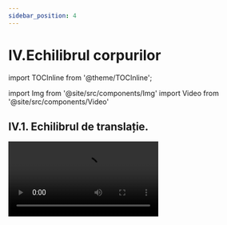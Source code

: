 ```yaml
---
sidebar_position: 4
---
```


# IV.Echilibrul corpurilor


import TOCInline from '@theme/TOCInline';

<TOCInline toc={toc} />



import Img from '@site/src/components/Img'
import Video from '@site/src/components/Video'


## IV.1. Echilibrul de translație.



<Video src="https://www.youtube.com/embed/VY8IHZHtkZw" />

<br></br>
<br></br>



:::important Definiţie

Un corp solid are o **mişcare de translaţie** atunci când segmentul ce uneşte oricare două puncte ale corpului îşi păstrează direcţia în timpul mişcării (sau altfel spus, segmentul rămâne paralel cu el însuși în timpul mișcării).

:::


:::important Exemple de corpuri care au o mişcare de translaţie:

- **Mișcarea unui echer față de o riglă**. Deoarece AB || A'B', spunem că echerul față de riglă este în mișcare de translație.

<Img src="fizica/clasa7/capitolul4/4_1_Poza1_ExempleDeCorpuriInMiscareDeTranslatie_1_EcherulSiRigla.jpg" lazy={false} width="1280" height="623" />


- **Sertarul față de șine**.

<Img src="fizica/clasa7/capitolul4/4_1_Poza2_ExempleDeCorpuriInMiscareDeTranslatie_2_SertarulFataDeSine.jpg" lazy={false} width="1280" height="722" />


- **Ușile glisante față de șine.**

<Img src="fizica/clasa7/capitolul4/4_1_Poza3_ExempleDeCorpuriInMiscareDeTranslatie_3_SifonierCuUsiGlisante_vers2.jpg" width="1000" height="673" />


- **Mișcarea telecabinei (telegondolei, telescaunului) față de cablu.**

<Img src="fizica/clasa7/capitolul4/4_1_Poza4_ExempleDeCorpuriInMiscareDeTranslatie_4_TelecabinaFataDeCablu.jpg" width="1280" height="848" />


- **Mișcarea unei mașini pe un drum drept**.

<Img src="fizica/clasa7/capitolul4/4_1_Poza5_ExempleDeCorpuriInMiscareDeTranslatie_5_MasinaPeDrumDrept.jpg" width="1280" height="429" />



- **Căderea liberă a corpurilor**.


<Img src="fizica/clasa7/capitolul4/4_1_Poza6_ExempleDeCorpuriInMiscareDeTranslatie_6_CadereaLiberaAUnuiMar_vers2.jpg" width="1000" height="642" />


- **Mișcarea liftului (scărilor rulante)**.

<Img src="fizica/clasa7/capitolul4/4_1_Poza7_ExempleDeCorpuriInMiscareDeTranslatie_7_MiscareaUnuiLift_vers2.jpg" width="1000" height="639" />


- **Mișcarea grătarului unui cuptor de aragaz**.

<Img src="fizica/clasa7/capitolul4/4_1_Poza8_ExempleDeCorpuriInMiscareDeTranslatie_8_MiscareaGrataruluiUnuiCuptorDeAragaz_v2.jpg" width="1000" height="510" />




:::



:::important

**După traiectoria pe care o descrie un punct al solidului, translaţiile se împart în:**

- **translaţii rectilinii** dacă traiectoria unui punct este o dreaptă (toate exemplele date mai sus);

- **translaţii curbilinii** dacă traiectoria unui punct este o curbă oarecare în spaţiu. Ca exemplu avem mișcarea pedalei bicicletei care merge în linie dreaptă.

<Img className="img-responsive4" src="fizica/clasa7/capitolul4/4_1_Poza9_PozaTranslatieCurbilinie_vers2.jpg" width="1000" height="394" />

:::


:::important Definiţie

Un corp este în **echilibru de translaţie** atunci când rezultanta tuturor forțelor ce acționează asupra lui este zero.

:::





:::caution Problemă rezolvată

1)	Determină dacă următoarele corpuri sunt în echilibru de translaţie:


1.1. Un corp sprijinit pe o suprafață (podea, masă, scaun etc.) în stare de repaus.

#### Rezolvare:

**În stare de repaus, un corp sprijinit pe o suprafață (podea, masă, scaun etc.)** are forța rezultantă egală cu zero, deoarece avem modulul greutății egal cu modulul reacțiunii normale: | G | = | N |.

Forța rezultantă este: 

**R = N – G = 0 , corpul este în echilibru de translație.**

<Img className="img-responsive4" src="fizica/clasa7/capitolul4/4_1_Poza10_ReprezentareaGrafica_ProblemaModel1_1_vers3.jpg" width="1000" height="315" />


1.2. Un corp în repaus suspendat de un fir inextensibil. 

#### Rezolvare:

Un **corp suspendat** are forța rezultantă egală cu zero, deoarece avem modulul greutății egal cu modulul tensiunii în fir: | G | = | T |.

Forța rezultantă este:
 
**R = T – G = 0 , corpul este în echilibru de translație.**

<Img className="img-responsive4" src="fizica/clasa7/capitolul4/4_1_Poza11_ReprezentareaGrafica_ProblemaModel1_2_vers4.jpg" width="1000" height="394" />



1.3. Un corp în stare de mişcare rectilinie uniformă.

#### Rezolvare:

Un **corp în stare de mişcare rectilinie uniformă** are forța rezultantă egală cu zero.


Pe direcția orizontală ( O<sub>x</sub> ) : | F | =| F<sub>f</sub> | 	=>        R<sub>x</sub> = F – F<sub>f</sub> = 0		

Pe direcția verticală ( O<sub>y</sub> ) : | G | = | N | 	=>	    R<sub>y</sub> = N – G = 0

**Corpul este în echilibru de translație.**


<Img className="img-responsive4" src="fizica/clasa7/capitolul4/4_1_Poza12_ReprezentareaGrafica_ProblemaModel1_3_vers3.jpg" width="1000" height="321" />


:::





## IV.2. Echilibrul de rotație.

Ce fel de mișcare are o roată ?

<Img className="img-responsive4" src="fizica/clasa7/capitolul4/4_2_Poza1_RoataBMW_vers2.jpg" width="1000" height="419" />


Toată lumea știe că o roată se rotește, adică are o mișcare de rotație față de axul ei, având ca traiectorie un cerc. 


Dar oare corpul, care în mișcare descrie o traiectorie care nu este un cerc complet, ci o bucată dintr-un cerc (numită **arc de cerc**) are tot o mișcare de rotație ? 

Răspunsul este da.


:::important Definiţie

Un corp solid are o **mişcare de rotaţie** în jurul unei axe fixe (axa de rotaţie), atunci când traiectoria corpului este un arc de cerc cu centrul în axul de rotaţie.

:::

<Video src="https://www.youtube.com/embed/aKqADVMDFIg" />

<br></br>
<br></br>





:::important Exemple de corpuri în mișcare de rotație:

- Pirueta unui patinator

<Video src="https://www.youtube.com/embed/i9UeJIkLwg0" />


<br></br>
<br></br>


- **Deschiderea și închiderea ușilor și ferestrelor față de balamale.**

<Img className="img-responsive4" src="fizica/clasa7/capitolul4/4_2_Poza1bis_ExempleDeCorpuriInMiscareDeRotatie_0_UsaDeschisa_vers2.jpg" width="1000" height="534" />

<br></br>
<br></br>



- **Deschiderea unei uși prin rotirea clanței sau a cheii în broască.**

<Img className="img-responsive4" src="fizica/clasa7/capitolul4/4_2_Poza2_ExempleDeCorpuriInMiscareDeRotatie_1_CheiInBroasca_vers2.jpg" width="1000" height="466" />

<br></br>
<br></br>



- **Înșurubarea unui șurub cu șurubelnița.**

<Img className="img-responsive4" src="fizica/clasa7/capitolul4/4_2_Poza3_ExempleDeCorpuriInMiscareDeRotatie_2_InsurubareSurub_vers2.jpg" width="1000" height="310" />

<br></br>
<br></br>



- **Mișcarea tirbușonului față de axa de rotație.**

<Img className="img-responsive4" src="fizica/clasa7/capitolul4/4_2_Poza4_ExempleDeCorpuriInMiscareDeRotatie_3_Tirbuson_vers2.jpg" width="1000" height="452" />

<br></br>
<br></br>


- **Mișcarea unui robinet.**

<Img className="img-responsive4" src="fizica/clasa7/capitolul4/4_2_Poza5_ExempleDeCorpuriInMiscareDeRotatie_4_Robinet_vers2.jpg" width="1000" height="409" />

<br></br>
<br></br>


- **Mișcarea acelor de ceas sau a acului busolei.**

<Img className="img-responsive4" src="fizica/clasa7/capitolul4/4_2_Poza6_ExempleDeCorpuriInMiscareDeRotatie_5_AceCeas_vers2.jpg" width="1000" height="418" />

<br></br>
<br></br>


- **Deschiderea unei cărți prin mișcarea coperții sau când dăm o pagina.**

<Img className="img-responsive4" src="fizica/clasa7/capitolul4/4_2_Poza7_ExempleDeCorpuriInMiscareDeRotatie_6_DatulPaginilor_vers2.jpg" width="1000" height="528" />

<br></br>
<br></br>


- **Mișcarea unui leagăn (balansoar) față de bara de fixare.**


<Img className="img-responsive4" src="fizica/clasa7/capitolul4/4_2_Poza8_ExempleDeCorpuriInMiscareDeRotatie_7_Balansoar_vers2.jpg" width="1000" height="465"/>


<br></br>
<br></br>




:::

<br></br>

:::note Observaţie

**De ce nu putem simți rotaţia Pământului?** 

**Datorită faptului că această mişcare este practic uniformă.** 

**Planeta noastră efectuează o rotație completă în jurul axei sale la fiecare 23 de ore și 56 de minute, fără întrerupere, cu o viteză constantă.** 


<Img className="img-responsive4" src="fizica/clasa7/capitolul4/4_2_Poza9_MiscareaDeRotatieAPamantului_vers2.jpg" width="1000" height="414" />



 
:::







:::important 

Mișcarea de rotație are două sensuri:

- **Sens orar (dat de mișcarea acelor de ceas)**.

<Img className="img-responsive4" src="fizica/clasa7/capitolul4/4_2_Poza10_SensOrar_vers3.jpg" width="1000" height="259" />


<br></br>
<br></br>


- **Sens antiorar (invers acelor de ceas)**.

<Img className="img-responsive4" src="fizica/clasa7/capitolul4/4_2_Poza11_SensAntiOrar_vers3.jpg" width="1000" height="258" />



:::






:::tip Experiment

**1.** Momentul forţei

:::


<Video src="https://www.youtube.com/embed/HAlx-rDTSXM" />


<br></br>

**Materiale necesare:** ață cu cârlig, disc cu perforații, suport.
 



**Descrierea experimentului (Partea 1):** 

- Montează discul pe suport.
- Acționează cu o forță în partea dreaptă a discului pe verticală, în jos. 
- Observă ce se întâmplă cu discul.



:::note Observaţie (Partea 1)

Discul se rotește în sens orar. 

:::


**Descrierea experimentului (Partea 2):** 

- Acționează cu o forță în partea stângă a discului pe verticală, în jos .
 
- Observă ce se întâmplă cu discul.



:::note Observaţie (Partea 2)

Discul se rotește în sens antiorar.

:::


**Descrierea experimentului (Partea 3):** 

- Acționează cu o forță în partea de jos a discului pe verticală, în jos. 
 
- Observă ce se întâmplă cu discul.



:::note Observaţie (Partea 3)

Discul nu se rotește .

:::

:::important

Pentru a descrie cantitativ efectul de rotație al unei forțe ce acționează asupra unui corp se denumește o mărime fizică, numită **momentul forței.**



:::



:::important Definiţie

**Momentul unei forțe (notat cu M<sub>F</sub>)** este o mărime fizică vectorială egală cu produsul dintre valoarea forței (F) și brațul forței respective (b<sub>F</sub>).



<Img className="img-responsive4" src="fizica/clasa7/capitolul4/4_2_Poza11bis_FormulaMomentuluiUneiForte_vers2.jpg" width="1000" height="74" />

<br></br>


unde b<sub>F</sub> = distanța (perpendiculara) de la axul de rotație (O) până la direcția (segmentul) forței.

**Unitate de măsură în S.I:**

<Img className="img-responsive4" src="fizica/clasa7/capitolul4/4_2_Poza11bis2_UnitateadeMasuraAMomentuluiUneiForte_vers2.jpg" width="1000" height="66" />

<br></br>
<br></br>




În funcție de valoarea momentului unei forțe putem stabili dacă forța rotește un corp. Avem două cazuri:



<Img className="img-responsive4" src="fizica/clasa7/capitolul4/4_2_Poza11bis3_RelatiaDintreMomentulForteSiRotatie_vers5.jpg" width="1000" height="68" />


Momentul unei forței este zero (M<sub>F</sub> = 0) când b<sub>F</sub> = 0 (direcția forței trece prin axul de rotație și nu putem duce perpendiculară din axul de rotație pe direcția forței).



<Img className="img-responsive4" src="fizica/clasa7/capitolul4/4_2_Poza11bis4_RelatiaDintreMomentulForteSiRotatie2_vers5.jpg" width="1000" height="493" />

<br></br>
<br></br>
<br></br>


<Img className="img-responsive4" src="fizica/clasa7/capitolul4/4_2_Poza11bis5_RelatiaDintreMomentulForteSiRotatie3_vers5.jpg" width="1000" height="69" />


Rotim mai ușor un corp când momentul forței are valoare mai mare. Momentul forței crește proporțional cu brațul forței și cu valoarea forței.


<Img className="img-responsive4" src="fizica/clasa7/capitolul4/4_2_Poza11bis6_RelatiaDintreMomentulForteSiRotatie4_vers5.jpg" width="1000" height="452"/>




:::








:::caution Problemă rezolvată

1)	O forță de 40 N acționează pe direcția axei de rotație a unui disc. Rotește această forță discul ?


<Img className="img-responsive4" src="fizica/clasa7/capitolul4/4_2_Poza12_ReprezentareaGrafica_ProblemaModel2_vers3.jpg" width="1000" height="514" />




#### Rezolvare:

Deoarece b<sub>F</sub> = 0, atunci și M<sub>F</sub> = 0 ( momentul forței este zero) și forța aplicată nu rotește discul.

:::



:::caution Problemă rezolvată

2)	O forță de 40 N acționează pe verticală, în jos, la marginea din dreapta a unui disc. Rotește această forță discul ? Se dă raza discului de 6 cm.



#### Rezolvare:


- Ducem perpendiculară din centrul cercului (O) pe direcția forței și așa aflăm brațul forței, care este egal cu raza discului. 


<Img className="img-responsive4" src="fizica/clasa7/capitolul4/4_2_Poza13_ReprezentareaGrafica_ProblemaModel3_vers4.jpg" width="1000" height="611" />

<Img className="img-responsive4" src="fizica/clasa7/capitolul4/4_2_Poza14_Ecuatia1_ProblemaModel3_vers3.jpg" width="1000" height="167" />


<br></br>
<br></br>


- Calculăm momentul forței:

<Img className="img-responsive4" src="fizica/clasa7/capitolul4/4_2_Poza15_Ecuatia2_ProblemaModel3_vers4.jpg" width="1000" height="156" />

<br></br>
<br></br>
:::


<br></br>


:::tip Experiment

**2.** Echilibrul de rotaţie

:::


<Video src="https://www.youtube.com/embed/GIbXJKSa4f0" />


<br></br>

**Materiale necesare:** ață cu cârlig, disc cu perforații, suport, cârlig cu mase marcate.
 



**Descrierea experimentului:** 

- Agață de una dintre perforațiile discului din dreapta un cârlig cu discuri marcate și observă sensul în care se rotește discul cu perforații.
 
- Agață de o altă perforație a discului din stânga (să aibă același braț cu cel din dreapta) și pune mase pe cârlig până când discul nu se mai rotește.

- Găsește condiția de echilibru de rotație pentru acest caz. 





:::note Observaţie

Greutatea maselor marcate din partea stângă este egală cu greutatea maselor din partea dreaptă. 

:::


**Concluzia experimentului:**

Se constată că modulele momentelor forțelor M<sub>1</sub> = F<sub>1</sub> • b<sub>1</sub> și M<sub>2</sub> = F<sub>2</sub> • b<sub>2</sub> față de centrul de rotație sunt egale atunci când discul se află în echilibru de rotație: M<sub>1</sub> = M<sub>2</sub>. 



:::important Definiţie

Un corp este în **echilibru de rotaţie** atunci când suma modulelor momentelor forțelor ce rotesc corpul în sens orar este egală cu suma modulelor momentelor forțelor ce rotesc corpul în sens antiorar.

**M<sub>orar</sub> = M<sub>antiorar</sub>**


:::


:::note Observaţie

Un corp este în echilibru de rotaţie atunci când corpul nu se roteşte sau când are o mişcare de rotaţie uniformă.
 
:::



:::caution Problemă rezolvată

3)	Asupra unui disc cu raza de 20 cm acționează trei forțe ca în figura de mai jos:


<Img className="img-responsive4" src="fizica/clasa7/capitolul4/4_2_Poza16_ReprezentareaGrafica_ProblemaModel4_vers4.jpg" width="1000" height="441" />

<br></br>
<br></br>


#### Rezolvare:


- Se stabilește sensul fiecărei forțe ca și cum ar acționa singură asupra discului:

  - Sens orar: F<sub>1</sub>, F<sub>2</sub> 

  - Sens antiorar: F<sub>3</sub>.

- Se calculează brațele fiecărei forțe și se transformă în metri:

<Img className="img-responsive4" src="fizica/clasa7/capitolul4/4_2_Poza17_Calcul_ProblemaModel4_vers3.jpg" width="1000" height="338" />

<br></br>
<br></br>

- Se calculează momentul orar prin adunarea momentelor forțelor ce ar roti discul în sens orar :

  - M<sub>orar</sub> =   M<sub>1</sub> +  M<sub>2</sub> = F<sub>1</sub> • b<sub>1</sub> + F<sub>2</sub> • b<sub>2</sub> = 40 N • 0,1 m + 60 N • 0,05 m = 7  N ∙ m


- Se calculează momentul antiorar prin adunarea momentelor forțelor ce ar roti discul în sens antiorar :

  - M<sub>antiorar</sub> =   M<sub>3</sub>  = F<sub>3</sub> • b<sub>3</sub> = 80 N • 0,2 m = 16 N ∙ m


- Se compară cele două momente :

  - M<sub>antiorar</sub> > M<sub>orar</sub> 	=> 	Discul se rotește în sens antiorar.	 



<Video src="https://www.youtube.com/embed/gpnVxT4xCb0" />


:::




<br></br>



:::note Observaţie

În multe cazuri omul acționează asupra unui corp cu un **cuplu de forțe**, care este un ansamblu de două forțe paralele, de module egale și de sensuri opuse, producând rotirea corpului.

Ca exemple de cupluri de forțe avem: 

- rotirea unui tirbușon;

- cheia din broască; 

- mișcarea acului unei busole;


- înșurubarea unui șurub cu șurubelnița;

- ascuțirea creionului cu ascuțitoarea;

- mânuirea volanului,
 
<Img className="img-responsive4" src="fizica/clasa7/capitolul4/4_2_Poza18_PozaVolan_ExempluCupluDeForte_vers2.jpg" width="1000" height="380" />

<br></br>
<br></br>


- deschiderea dopului de sticlă PET.

<Video src="https://www.youtube.com/embed/7uCDu9L2KZo" />


 
:::










<br></br>
<br></br>




## IV.3. Pârghia – un mecanism simplu

Omul folosește foarte multe unelte în viața de zi cu zi pentru a-și ușura munca.


<Img className="img-responsive4" src="fizica/clasa7/capitolul4/4_3_Poza1_SetLopeti_vers2.jpg" width="1000" height="396" />

<br></br>
<br></br>

<Img className="img-responsive4" src="fizica/clasa7/capitolul4/4_3_Poza2_Roaba_vers2.jpg" width="1000" height="387" />

<br></br>
<br></br>

<Img className="img-responsive4" src="fizica/clasa7/capitolul4/4_3_Poza3_SetClesti_vers2.jpg" width="1000" height="356" />

<br></br>
<br></br>

<Img className="img-responsive4" src="fizica/clasa7/capitolul4/4_3_Poza4_Capsator_vers2.jpg" width="1000" height="222" />

<br></br>
<br></br>

<Img className="img-responsive4" src="fizica/clasa7/capitolul4/4_3_Poza5_Gauritor_vers2.jpg" width="1000" height="189" />

<br></br>
<br></br>


De ce este mai ușor să tai o sârmă cu un clește decât cu mâna ? De ce este mai ușor să mături cu o mătură cu coadă lungă ?

Răspunsul îl vei afla în această lecție cu pârghii, întrucât multe ustensile folosite de om sunt niște pârghii.
 









:::tip Experiment

**3.** Ce este o pârghie și legea pârghiei

:::


<Video src="https://www.youtube.com/embed/dv8qOY44FmQ" />


<br></br>

**Materiale necesare:** ață cu cârlig, disc cu perforații, suport, cârlig cu mase marcate, trepied, tijă lungă și scurtă, clemă, bară rigidă cu orificii, dinamometru.
 



**Descrierea experimentului:** 

- Montează bara cu orificii astfel încât punctul de sprijin al barei poziționate orizontal să se afle între punctele de aplicație ale celor două forțe care acționează asupra barei.
 
- Agață de bară, cu ajutorul unui cârlig, mase marcate și apoi trage în jos de bară cu ajutorul dinamometrului până când bara se va afla în poziție orizontală, în echilibru de rotație.
 
- Notează greutatea corpului agățat (R = G = m • g), ce reprezintă forța de rezistență ce acționează asupra barei, și forța indicată de dinamometru (F), ce reprezintă forța activă de acțiune asupra barei, astfel încât aceasta să se afle în echilibru.
 
- Măsoară brațele celor două forțe față de punctul de sprijin al barei.
 
- Calculează momentele celor două forțe în raport cu punctul de sprijin al barei și formulează o concluzie.


 





:::note Observaţie

Bara este în echilibru de rotație atunci când modulul momentului forței active este egal cu modulul momentului forței rezistente: M<sub>F</sub> = M<sub>R</sub>.

**F • b<sub>F</sub> = R • b<sub>R</sub>.**
 

:::





:::important Definiţie

Pârghia este o bară rigidă ce se poate roti în jurul unui punct de sprijin (O) și asupra căreia acționează două forțe: 

- forța activă (F), forța cu care omul acționează asupra pârghiei
- forța rezistentă (R), forța ce trebuie învinsă cu ajutorul pârghiei.


:::



:::important Definiţie

**Legea pârghiei:**
 
**“Raportul celor două forțe ce acționează asupra unei pârghii este egal cu raportul invers al brațelor celor două forțe. “**

<Img className="img-responsive4" src="fizica/clasa7/capitolul4/4_3_Poza6_LegeaParghiei_vers2.jpg" width="1000" height="121" />


:::


:::important


În funcție de poziția punctului de sprijin și a punctelor de aplicație ale celor două forțe, activă și rezistentă, se definesc trei tipuri de pârghii:

- **Pârghia de ordinul I** are punctul de sprijin (O) între punctul de aplicație al forței active (A) și punctul de aplicație al forței rezistente ( B ), iar la fiecare capăt al ei acționează forța activă (F), respectiv forța rezistentă (R), având același sens. În aplicațiile practice, modulul forței active este mai mic (sau egal) cu modulul forței rezistente: F ≤ R, deoarece brațul forței active este mai mare sau egal cu brațul forței rezistente, b<sub>F</sub> ≥ b<sub>R</sub>. 

**Exemple:** foarfecele, patentul, cleștele de cuie, cazmaua, ranga (levierul), balanța, balansoarul etc.
 
- **Pârghia de ordinul II** are punctul de sprijin la un capăt, iar la celălalt capăt este punctul de aplicație al forței active. Forța activă acționează la un capăt, iar forța rezistentă in interiorul pârghiei, având sensuri opuse.

**Exemple:** Roaba, pedala de frână de picior de la mașină, desfăcător de bere, cleștele de spart nuci, cleștele de pisat usturoi, perforatorul etc.

- **Pârghia de ordinul III** are punctul de sprijin la un capăt, iar la celălalt capăt este punctul de aplicație al forței rezistente. Forța rezistentă acționează la un capăt, iar forța activă in interiorul pârghiei, având sensuri opuse.

**Exemple:** penseta, capsatorul, dispozitivul pentru scos sâmburi de cireșe/vișine, lopata, mătura cu coadă. 


:::




<br></br>


<Video src="https://www.youtube.com/embed/HPGQgFTfL4s" />

<br></br>
<br></br>





:::tip Experiment

**4.** Ce este o pârghie de ordinul I ?

:::


<Video src="https://www.youtube.com/embed/mhZeYIJbdz4" />


<br></br>

**Materiale necesare:** ață cu cârlig, disc cu perforații, suport, cârlig cu mase marcate, trepied, tijă lungă și scurtă, clemă, bară rigidă cu orificii, dinamometru.
 



**Descrierea experimentului:** 

- Montează bara cu orificii astfel încât punctul de sprijin al barei poziționate orizontal să se afle între punctele de aplicație ale celor două forțe care acționează asupra barei.
 
- Agață de bară, cu ajutorul unui cârlig, mase marcate la un capăt al barei.

- Trage în jos de bară cu ajutorul dinamometrului, agățat la celălalt capăt al barei, până când bara se va afla în poziție orizontală, în echilibru de rotație.
 
- Observă unde acționează cele două forțe și ce sens au.


:::note Observaţie

Pârghia de ordinul I are punctul de sprijin (O) între punctul de aplicație al forței active (A) și punctul de aplicație al forței rezistente (B), iar la fiecare capăt al ei acționează forța activă (F), respectiv forța rezistentă (R), având același sens.  

:::


:::note Observaţie

Cum se desenează o pârghie de Ordinul I?

- La cele formate dintr-o bară, desenăm o linie orizontală care reprezintă pârghia. La cele din două bare, desenăm două linii care se unesc în punctul lor de sprijin.

- Se pune punctul de sprijin al pârghiei respective, notat cu O.

- Se reprezintă forța activă, perpendiculară pe bară.

- Se reprezintă forța rezistentă, perpendiculară pe bară, având același sens cu F.



:::




<br></br>

<Video src="https://www.youtube.com/embed/6kHjO-9DPow" />



<br></br>
<br></br>



:::tip Experiment

**5.** Ce este o pârghie de ordinul II ?

:::


<Video src="https://www.youtube.com/embed/UN1b1hur1F0" />


<br></br>

**Materiale necesare:** ață cu cârlig, disc cu perforații, suport, cârlig cu mase marcate, trepied, tijă lungă și scurtă, clemă, bară rigidă cu orificii, dinamometru.
 



**Descrierea experimentului:** 

- Montează bara cu orificii astfel încât punctul de sprijin (O) al barei poziționate orizontal să se afle la un capăt.

- Agață de bară, cu ajutorul unui cârlig, mase marcate undeva în interiorul barei.

- Trage în sus de bară cu ajutorul dinamometrului, agățat la capătul opus față de O, până când bara se va afla în poziție orizontală, în echilibru de rotație.
 
- Observă unde acționează cele două forțe și ce sens au.





:::note Observaţie

Pârghia de ordinul II are punctul de sprijin la un capăt, iar la celălalt capăt este punctul de aplicație al forței active. Forța activă acționează la un capăt, iar forța rezistentă in interiorul pârghiei, având sensuri opuse.  

:::

<br></br>




:::note Observaţie

Cum se desenează o pârghie de Ordinul II?

- La cele formate dintr-o bară, desenăm o linie orizontală care reprezintă pârghia. La cele din două bare, desenăm două linii care se unesc în punctul lor de sprijin.

- Se pune punctul de sprijin al pârghiei respective, notat cu O.

- Se reprezintă forța activă, perpendiculară pe bară.

- Se reprezintă forța rezistentă, perpendiculară pe bară, având sens opus cu F.


:::




<Video src="https://www.youtube.com/embed/JedYy6Z4r38" />




<br></br>
<br></br>



:::tip Experiment

**6.** Ce este o pârghie de ordinul III ?

:::


<Video src="https://www.youtube.com/embed/I364_ckKJEk" />


<br></br>

**Materiale necesare:** ață cu cârlig, disc cu perforații, suport, cârlig cu mase marcate, trepied, tijă lungă și scurtă, clemă, bară rigidă cu orificii, dinamometru.
 



**Descrierea experimentului:** 

- Montează bara cu orificii astfel încât punctul de sprijin (O) al barei poziționate orizontal să se afle la un capăt.

- Agață de bară, cu ajutorul unui cârlig, mase marcate la celălalt capăt al barei.

- Trage în sus de bară cu ajutorul dinamometrului, agățat in interiorul barei, până când bara se va afla în poziție orizontală, în echilibru de rotație.
 
- Observă unde acționează cele două forțe și ce sens au.





:::note Observaţie

Pârghia de ordinul III are punctul de sprijin la un capăt, iar la celălalt capăt este punctul de aplicație al forței rezistente. Forța rezistentă acționează la un capăt, iar forța activă in interiorul pârghiei, având sensuri opuse.  

:::


<br></br>



:::note Observaţie

Cum se desenează o pârghie de Ordinul III?

- La cele formate dintr-o bară, desenăm o linie orizontală care reprezintă pârghia. La cele din două bare, desenăm două linii care se unesc în punctul lor de sprijin.

- Se pune punctul de sprijin al pârghiei respective, notat cu O.

- Se reprezintă forța activă, perpendiculară pe bară.

- Se reprezintă forța rezistentă, perpendiculară pe bară, având sens opus cu F.


:::


<Video src="https://www.youtube.com/embed/lBX5ZKo68Jk" />




<br></br>



:::note Observaţie

Când corpul omenesc execută diferite mișcări, se formează pârghii.


**Clasificarea pârghiilor din organismul uman după ordinul lor :**

**1)	Pârghii de ordinul I:**


- Capul în echilibru pe coloana vertebrală. Punctul de sprijin (O) este vertebra atlas (prima vertebră cervicală), greutatea capului este forța rezistentă (R), iar forța activă (F) este dezvoltată de mușchii cefei.



<Img className="img-responsive4" src="fizica/clasa7/capitolul4/4_3_Poza6bis_ParghieOrdin1_CapulInEchilibru.jpg" width="1000" height="687" />

<br></br>
<br></br>


- Trunchiul când se află în echilibru pe picioare.
 
- Antebrațul în extensie.

- Piciorul când este fixat pe sol (la mers, alergare, în cădere).



**2) Pârghii de ordinul II :**


- Piciorul sprijinit pe degete (când stăm pe vârfuri), ca balerinele. Forța rezistentă este greutatea corpului transmisă prin tibie. Forța activă este cea a mușchilor inserați prin tendonul lui Ahile pe calcaneu.


<Img className="img-responsive4" src="fizica/clasa7/capitolul4/4_3_Poza6bis2_ParghieOrdin2_PiciorPeVarfuri.jpg" width="1000" height="404" />

<br></br>
<br></br>

- Segmentul membrului superior în timpul executării flotărilor.


- Incisivii și caninii.




**3) Pârghii de ordinul III :**

- Ridicarea antebrațului în flexiune. Bicepsul se contractă și produce o forță activă pe antebraț. Forța rezistentă este greutatea mâinii ridicate.


<Img className="img-responsive4" src="fizica/clasa7/capitolul4/4_3_Poza6bis3_ParghieOrdin3_AntebratFlexat.jpg" width="1000" height="280" />

<br></br>
<br></br>

- Coastele, în timpul respirației (inspirație și expirație).

- Gamba la fotbal în timpul unui voleu.

- Mâna când prinde un corp ca o pensetă.



:::






:::caution Problemă rezolvată

1)	Tăiem un cui cu ajutorul unui clește. Distanța nit (articulația cleștelui) la cui este de 3 cm și de la nit la mâner este 5 dm. Mâna strânge cleștele cu 600 N. Cât este forța rezistentă din partea cuiului ?



#### Rezolvare:


- Desenăm forțele ce apar la tăierea cu cleștele :



<Img className="img-responsive4" src="fizica/clasa7/capitolul4/4_3_Poza7_ReprezentareGrafica_ProblemaModel5_vers2.jpg" width="1000" height="459" />


- Scriem datele problemei și transformăm în SI:

  - OB = b<sub>R</sub> = 3 cm = 0,03 m

  - OA = b<sub>F</sub> = 5 dm = 0,5 m

  - F = 600 N

  - R = ?


- Scriem legea pârghiei și scoatem necunoscuta:

<Img className="img-responsive4" src="fizica/clasa7/capitolul4/4_3_Poza8_Rezolvare_ProblemaModel5_vers3.jpg" width="1000" height="254" />


<br></br>
<br></br>


<Video src="https://www.youtube.com/embed/j-YlNsBasAI" />


:::




<br></br>
<br></br>



## IV.4. Scripetele – un mecanism simplu.





:::tip Experiment

**7.** Scripetele fix 

:::


<Video src="https://www.youtube.com/embed/qpBLJn8mrt4" />


<br></br>

**Materiale necesare:** scripete, ață cu cârlig, suport, cârlig cu mase marcate, trepied, tijă lungă și scurtă, clemă, dinamometru.
 



**Descrierea experimentului:** 

- Ridică furca scripetelui și fixeaz-o cu cârligul de suport.

- Pune ața pe șanțul scripetelui.

- Calculează greutatea cârligului cu mase marcate.

- De un capăt al aței suspendă cârligul cu mase marcate și de celălalt capăt trage cu dinamometrul de ață în jos.
 
- Măsoară forța indicată de dinamometru.

- Compară forța indicată de dinamometru cu greutatea ridicată.

- Greutatea corpului ridicat reprezintă forța rezistentă R, iar forța indicată de dinamometru reprezintă forța activă F. 





:::note Observaţie

Forța indicată de dinamometru este egală cu greutatea ridicată.  

:::


<br></br>




:::tip Experiment

**8.** Scripetele mobil 

:::


<Video src="https://www.youtube.com/embed/wc3X63sfFSg" />


<br></br>

**Materiale necesare:** scripete, ață cu cârlig, suport, cârlig cu mase marcate, trepied, tijă lungă și scurtă, clemă, dinamometru.
 



**Descrierea experimentului:** 

- Calculează greutatea cârligului cu mase marcate.

- Fixează un capăt al aței de suportul orizontal de pe tijă.

- Coboară furca scripetelui și pune pe cârligul ei greutatea.

- Pune ața pe șanțul scripetelui și ridică de capătul ei prin intermediul dinamometrului.

- Măsoară forța indicată de dinamometru.

- Compară forța indicată de dinamometru cu greutatea ridicată.

- Greutatea corpului ridicat reprezintă forța rezistentă R, iar forța indicată de dinamometru reprezintă forța activă F. 





:::note Observaţie

Forța indicată de dinamometru este jumătate din greutatea ridicată.

:::


<br></br>





<Video src="https://www.youtube.com/embed/9dH-RkOebuk" />




<br></br>
<br></br>



:::tip Experiment

**9.** Scripetele compus

:::


<Video src="https://www.youtube.com/embed/aGdsY338e2c" />


<br></br>

**Materiale necesare:** 2 scripeți, ață cu cârlig, suport, cârlig cu mase marcate, trepied, tijă lungă și scurtă, clemă, dinamometru.
 



**Descrierea experimentului:** 

- Montează un scripete fix și unul mobil într-un singur sistem, astfel încât să îmbini avantajele oferite de scripetele fix și mobil
 
- Calculează greutatea cârligului cu mase marcate.

- Fixează un capăt al aței de suportul orizontal de pe tijă.

- Coboară furca scripetelui și pune pe cârligul ei greutatea .

- Pune ața pe șanțul scripetelui mobil și apoi așaz-o peste șanțul scripetelui fix.

- Trage în jos de capătul ei prin intermediul dinamometrului.

- Măsoară forța indicată de dinamometru.

- Compară forța indicată de dinamometru cu greutatea ridicată. Greutatea corpului ridicat reprezintă forța rezistentă R, iar forța indicată de dinamometru reprezintă forța activă F.
 




:::note Observaţie

Forța indicată de dinamometru este jumătate din greutatea ridicată.

:::


<br></br>





:::caution Aplicaţii ale scripeţilor


Unul dintre mecanismele simple care are multiple utilizări practice, este scripetele. 

Scripeții pot fi de mai multe tipuri: scripete fix, scripete mobil, scripete compus.

Cu ajutorul scripeților se pot realiza diverse montaje și sisteme mecanice, care sunt utilizate în construcții sau în activitățile cotidiene: 

- macarale de diverse dimensiuni;

- tiroliana;

- fântâna tradițională;

- mecanismul de ridicare/coborâre a unui pod etc.


:::



Scripetele este un mecanism simplu, cu rotație continuă, asupra căruia acționează două forțe: forța rezistentă (forța ce trebuie învinsă) și forța activă (forța care învinge forța rezistentă). 






:::important Definiţie

**Scripetele** este un disc care se rotește în jurul unui ax prevăzut cu o furcă prevăzută cu un cârlig și care are pe muchie un șanț (canal) prin care trece un cablu. El este folosit pentru a urca corpuri la diferite înălțimi.

:::



:::important

În funcție de modalitatea de montare, identificăm:
 

1)	scripetele fix – furca scripetelui se fixează de o grindă.
 
2)	scripetele mobil – scripetele se mișcă odată cu corpul agățat de furca lui.
 
:::


:::important

1)	Pentru un scripete ideal fix (fără frecare) de rază r, la echilibru, momentele celor două forțe ce acționează asupra scripetelui sunt egale: 


<Img className="img-responsive4" src="fizica/clasa7/capitolul4/4_4_Poza1_ReprezentareGraficaScripeteFix_vers3.jpg" width="1000" height="564" />



M<sub>F</sub> = M<sub>R</sub>

F • r = R • r
 
 
:::


:::important

**Legea scripetelui fix:** 

<Img className="img-responsive4" src="fizica/clasa7/capitolul4/4_4_Poza1bis_LegeaScripeteluiFix_vers2.jpg" width="1000" height="59" />



- **avantajul scripetelui fix:** schimbă în mod convenabil sensul forței active (adică tragem de cablu în jos)

- **dezavantajul scripetelui fix:** modulele celor două forțe, la echilibru, sunt egale, adică noi nu putem ridica un corp cu o greutate mai mare decât forța noastră. 

:::




:::note Observaţie

Pentru un scripete fix, distanța pe care se deplasează punctul de aplicație al forței active ( d<sub>F</sub> ) este egală cu distanța pe care se deplasează punctul de aplicație al forței rezistente ( d<sub>R</sub> ), adică 


d<sub>F</sub> = d<sub>R</sub>  



:::


<br></br>
<br></br>





:::important

2)	Pentru un scripete ideal mobil (fără frecare) de rază r, la echilibru, momentele celor două forțe ce acționează asupra scripetelui sunt egale:  



<Img className="img-responsive4" src="fizica/clasa7/capitolul4/4_4_Poza2_ReprezentareGraficaScripeteMobil_vers3.jpg" width="1000" height="602" />



M<sub>F</sub> = M<sub>R</sub>

F • 2r = R • r
 
 
:::


:::important

**Legea scripetelui mobil:** 

<Img className="img-responsive4" src="fizica/clasa7/capitolul4/4_4_Poza2bis_LegeaScripeteluiMobil_vers3.jpg" width="1000" height="58" />


- **avantajul scripetelui mobil:** putem ridica o greutate dublă decât forța noastră

- **dezavantajul scripetelui fix:** tragem de cablu în sus

:::




:::note Observaţie

Pentru un scripete mobil, distanța pe care se deplasează punctul de aplicație al forței active ( d<sub>F</sub> ) este egală cu dublul distanței pe care se deplasează punctul de aplicație al forței rezistente ( d<sub>R</sub> ), adică 


d<sub>F</sub> = 2 • d<sub>R</sub>  



:::


<br></br>
<br></br>



**Scripetele compus** îmbină avantajul scripetelui fix cu cel al scripetelui mobil.



:::important

**Legea scripetelui compus:** 

<Img className="img-responsive4" src="fizica/clasa7/capitolul4/4_4_Poza3bis_LegeaScripeteluiCompus_vers3.jpg" width="1000" height="66" />



:::


:::note Observaţie

Pentru un scripete compus, distanța pe care se deplasează punctul de aplicație al forței active ( d<sub>F</sub> ) este egală cu dublul distanței pe care se deplasează punctul de aplicație al forței rezistente ( d<sub>R</sub> ), adică 


d<sub>F</sub> = 2 • d<sub>R</sub>  


<Img className="img-responsive4" src="fizica/clasa7/capitolul4/4_4_Poza3_ReprezentareGraficaScripeteCompus_vers2.jpg" width="1000" height="817" />



:::







<br></br>
<br></br>



## IV.5. Centrul de greutate.

:::important

**Centrul de greutate (notat cu C)** este punctul de aplicație al greutății unui corp.




<Img className="img-responsive4" src="fizica/clasa7/capitolul4/4_5_Poza0_DesenCentruDeGreutate.jpg" width="1000" height="344" />




:::


**Uneori centrul de greutate se află în afara corpului.** 


**Exemple:**
 
- un inel;

- un covrig;

- o gogoașă;

- un colac;

- o pernă decorativă inelară etc.

 

<Img className="img-responsive4" src="fizica/clasa7/capitolul4/4_5_Poza1_Gogoasa_vers2.jpg" width="1000" height="421" />





:::important

Centrul de greutate al unui corp omogen plan cu formă geometrică regulată se află: 

- pentru pătrat și dreptunghi, la intersecția diagonalelor:

<Img className="img-responsive4" src="fizica/clasa7/capitolul4/4_5_Poza2_CentruDeGreutateDreptunghi_vers2.jpg" width="1000" height="212" />

<br></br>
<br></br>



- pentru triunghi, la intersecția medianelor:

<Img className="img-responsive4" src="fizica/clasa7/capitolul4/4_5_Poza3_CentruDeGreutateTriunghi_vers2.jpg" width="1000" height="266" />


<br></br>
<br></br>

- pentru cerc, în centrul cercului.

<Img className="img-responsive4" src="fizica/clasa7/capitolul4/4_5_Poza4_CentruDeGreutateCerc_vers2.jpg" width="1000" height="332" />


<br></br>
<br></br>

Pentru corpurile cu formă geometrică neregulată, centrul lor de greutate se determină experimental.


:::






:::tip Experiment

**10.** Determinarea centrului de greutate

:::


<Video src="https://www.youtube.com/embed/g3gl96bo9q4" />


<br></br>

**Materiale necesare:** bucată de carton, foarfecă, creion, fir cu plumb (poți face firul cu plumb dintr-un fir de care legi o piuliță), ață cu ac
 

:::warning Atenţie

Atenție când lucrezi cu obiecte ascuțite! Atenție când lucrezi cu acul să nu te înțepi !

:::


**Descrierea experimentului:** 

- Decupează cartonul într-o formă dorită de tine.

- Alege trei puncte de pe marginea conturului, perforează-le cu vârful unui compas şi prinde-le câte un fir de aţă de 10cm.

- Ține figurina suspendată de unul dintre fire şi trasează cu creionul verticala prin punctul de susţinere cu ajutorul firului cu plumb (piuliţă). Poţi trasa uşor verticala dacă prinzi de un perete cele două fire – al figurinei şi al piuliţei, cu bandă adezivă.

- Repetă operaţia şi cu celelalte două fire.




:::note Observaţie

La intersecţia celor trei verticale notează punctul C, numit **centru de greutate** al corpului.

:::



<br></br>
<br></br>



## IV.6. Echilibrul corpurilor și energia potențială.




:::important

**Un corp suspendat este în echilibru** atunci când verticala dusă din punctul de susținere trece prin centrul de greutate al corpului.

**Un corp sprijinit este în echilibru** atunci când verticala dusă din centrul de greutate al corpului cade în interiorul bazei de sprijin.


:::


**Urmărește următorul videoclip și explică de ce nu am căzut la efectuarea figurilor de patinaj artistic.** 


<Video src="https://www.youtube.com/embed/DCWDNXQdwYA" />

<br></br>



:::important

#### Un corp poate fi în trei tipuri de echilibre: 

**- stabil**;

**- instabil**;

**- indiferent**.

:::


<br></br>
<br></br>


### IV.6.1. Echilibrul stabil.  

:::important

**Un corp este în echilibru stabil** dacă revine în poziția de echilibru după ce a fost scos din aceasta și dacă, la mici deviații față de poziția de echilibru, centrul de greutate urcă.

:::



Tendința corpurilor este de a fi într-o stare de echilibru stabil, corespunde unei energii potențiale gravitaționale minime. La scoaterea unui corp din starea de echilibru stabil, energia potențială crește, iar greutatea și forța de reacțiune din punctul de susținere formează un cuplu de forțe care pot readuce corpul în poziția de echilibru stabil.



:::important

a)	**Corpurile suspendate sunt în echilibru stabil** când centrul de greutate (C) este sub punctul de suspendare (S), pe aceeași verticală.


<Img className="img-responsive4" src="fizica/clasa7/capitolul4/4_6_1_Poza1_CorpuriSuspendate_vers2.jpg" width="1000" height="406" />


**Exemple de corpurile suspendate în echilibru stabil:** 

- hainele puse în cuier;
- hainele puse pe umeraș;
- lustre;
- tablouri etc.


b)	**Corpurile sprijinite sunt în echilibru stabil** când verticala dusă din centrul de greutate (C) cade în interiorul bazei de sprijin.

<Img className="img-responsive4" src="fizica/clasa7/capitolul4/4_6_1_Poza2_CorpuriSprijinite_vers2.jpg" width="1000" height="359" />


**Exemple de corpurile sprijinite în echilibru stabil:**
 
- oamenii;

- mobilierul;
 
- casele etc.


:::


<br></br>
<br></br>




### IV.6.2. Echilibrul instabil.  

:::important

**Un corp este în echilibru instabil** dacă nu revine în poziția de echilibru după ce a fost scos din aceasta și dacă, la mici deviații față de poziția de echilibru, centrul de greutate coboară. Energia potențială gravitațională este maximă.

:::



:::important

a)	**Corpurile suspendate sunt în echilibru instabil** când centrul de greutate (C) este deasupra punctului de susținere (S), pe aceeași verticală.




<Img className="img-responsive4" src="fizica/clasa7/capitolul4/4_6_2_Poza1_CorpuriSuspendateInEchilibruInstabil_vers2.jpg" width="1000" height="479" />


**Exemple de corpurile suspendate în echilibru instabil:** 


- o riglă ținută pe deget;

- un acrobat care stă pe o mână;

- un om care stă pe cap etc.




b)	**Corpurile sprijinite sunt în echilibru instabil** când verticală dusă din centrul de greutate (C) cade pe muchia bazei de sprijin. 


<Img className="img-responsive4" src="fizica/clasa7/capitolul4/4_6_2_Poza2_CorpuriSprijiniteInEchilibruInstabil_vers2.jpg" width="1000" height="324" />


**Exemple de corpurile sprijinite în echilibru instabil:**
 
- un butoi înclinat.


:::


:::note Observaţie

Corpurile sprijinite pe o bază de susținere vor fi răsturnate de cuplul normalei și greutății dacă verticala dusă din centrul de greutate cade în afara bazei de susținere.

:::




<br></br>
<br></br>







### IV.6.3. Echilibrul indiferent.

:::important

**Un corp este în echilibru indiferent** dacă corpul rămâne în poziția de echilibru, oricum l-am așeza și la deviații mari.

:::


#### Energia potențială gravitațională este zero.



:::important

a)	**Corpurile suspendate sunt în echilibru indiferent** când punctul de susținere este chiar în centrul lor de greutate (S coincide cu C).

În acest caz rezultanta forțelor ce acționează asupra corpului este nulă, iar momentul cuplului este nul. 




<Img className="img-responsive4" src="fizica/clasa7/capitolul4/4_6_3_Poza1_CorpuriSuspendateInEchilibruIndiferent_vers2.jpg" width="1000" height="415" />


**Exemple de corpurile suspendate în echilibru indiferent:** 


- morile de vânt;

- paletele unei turbine;

- acul busolei;

- elicea unui ventilator sau elicopter



b)	**Corpurile sprijinite sunt în echilibru indiferent** când sunt pe o suprafață orizontală și la mari deviații rămân tot în echilibru. 


<Img className="img-responsive4" src="fizica/clasa7/capitolul4/4_6_3_Poza2_CorpuriSprijiniteInEchilibruIndiferent_vers2.jpg" width="1000" height="130" />


**Exemple de corpurile sprijinite în echilibru indiferent:**
 
- o bilă pe sol.


:::



<br></br>
<br></br>





:::tip Experiment

**11.** Echilibrul unui corp suspendat

:::


<Video src="https://www.youtube.com/embed/m-1Bq1ZI4zE" />


<br></br>

**Materiale necesare:** creion, riglă cu orificiu (o bucată de carton dreptunghiulară), compas.
 

:::warning Atenţie

Atenție când lucrezi cu obiecte ascuțite! Atenție când lucrezi cu acul să nu te înțepi !

:::




**Descrierea experimentului (Partea 1):** 

- Suspendă rigla pe vârful creionului astfel încât centrul de greutate al ei (aflat la mijlocul riglei)să fie sub orificiu. 

- Deplasează puţin rigla în dreapta sau în stânga.


:::note Observaţie Partea 1

Rigla se va mişca într-o parte şi în alta până va reveni la poziţia iniţială, adică pe verticală.

:::



**Descrierea experimentului (Partea 2):** 

- Suspendă rigla pe creion astfel încât centrul de greutate al ei (aflat la mijlocul riglei) să fie deasupra orificiului.

- Încearcă să o ţii nemişcată în această poziţie. Este destul de greu !



:::note Observaţie Partea 2

Rigla stă în această poziţie numai dacă nu o mişcăm deloc. La cea mai mică mişcare a mâinii, rigla se răstoarnă, nemairevenind în poziţia iniţială.

:::




**Descrierea experimentului (Partea 3):** 

- Trasează diagonalele cartonului dreptunghiular pentru a-i afla centrul de greutate. 

- Suspendă pe acul compasului dreptunghiul chiar în centrul său. Ai obținut o morișcă.


:::note Observaţie Partea 3

Oricât ai mișca morișca, ea rămâne în echilibru.

:::


**Concluzia experimentului:**

**Echilibrul corpului poate fi :**

- **Stabil** când punctul de suspensie se află deasupra centrului de greutate, pe aceeaşi verticală. Această situaţie a fost îndeplinită în primul caz.

- **Instabil** când punctul de suspensie se află sub centrul de greutate, pe aceeaşi verticală. Această situaţie a fost îndeplinită în al doilea caz, când corpul scos din starea de echilibru nu a mai revenit singur la poziţia iniţială. La circ, multe numere de acrobaţii se realizează într-un echilibru instabil, lucru care cere multă abilitate şi mult exerciţiu.

- **Indiferent** când punctul de suspensie se află chiar în centrul de greutate al corpului. Această situaţie a fost îndeplinită la morișca de carton, când corpul a revenit singur la poziţia iniţială, oricât de mult l-am deplasat .







<br></br>
<br></br>



:::tip Experiment

**12.** Echilibrul unui corp sprijinit

:::


<Video src="https://www.youtube.com/embed/bk4O6rmuaLw" />


<br></br>

**Materiale necesare:** paralelipiped deformabil.
 


**Descrierea experimentului (Partea 1):** 

- Așază paralelipipedul deformabil pe masă, astfel încât paralelipipedul să fie drept pe suprafața mesei.
 
- Observă firul cu plumb.


:::note Observaţie Partea 1

Firul cu plumb cade în mijlocul bazei de sprijin.

:::






**Descrierea experimentului (Partea 2):** 

- Înclină treptat paralelipipedul deformabil pe masă.
 
- Observă firul cu plumb.


:::note Observaţie Partea 2

Când firul cu plumb cade pe muchia bazei de sprijin, paralelipipedul nu se răstoarnă.

Când firul cu plumb cade în exteriorul bazei de sprijin, paralelipipedul se răstoarnă.


:::






**Concluzia experimentului:**

- Când firul cu plumb cade în interiorul bazei de sprijin, paralelipipedul este în echilibru stabil.

- Când firul cu plumb cade pe muchia bazei de sprijin, paralelipipedul este în echilibru instabil.

- Când firul cu plumb cade în exteriorul bazei de sprijin, paralelipipedul nu mai este în echilibru.


:::note Observaţie

**Stabilitatea unui corp depinde de doi factori :**

1)	Cu cât baza de sprijin este mai mare, cu atât stabilitatea corpului crește.

2)	Cu cât centrul de greutate al corpului este mai aproape de baza de sprijin, cu atât stabilitatea corpului este mai mare.


:::




<br></br>
<br></br>





:::tip Experiment

**13.** Stabilitatea și suprafața de sprijin

:::


<Video src="https://www.youtube.com/embed/hIRVo-GFZBM" />


<br></br>

**Materiale necesare:** 2 sticle de plastic goale.
 


**Descrierea experimentului:** 

- Sprijină o sticlă pe baza mare (pe fund) şi suflă puternic pentru a o răsturna.

- Sprijină o sticlă pe baza mică (pe dop) şi suflă din nou puternic pentru a o răsturna.


:::note Observaţie

Sticla se răstoarnă foarte uşor când e sprijinită pe dop. 

:::



**Concluzia experimentului:**

Stabilitatea unui corp aşezat este cu atât mai mare, cu cât baza de sprijin este mai mare.





<br></br>
<br></br>



:::tip Experiment

**14.** Stabilitatea unui corp sprijinit

:::


<Video src="https://www.youtube.com/embed/6CrhtReG0Bo" />


<br></br>

**Materiale necesare:** două dopuri de sticlă de plastic, 4 piuliţe, bandă adezivă, plan înclinat din carton (de la un dosar).
 


**Descrierea experimentului:** 

- Fixează cu bandă adezivă pe fundul fiecărui dop câteva piuliţe.

- Lipeşte cele două dopuri cu bandă adezivă pentru a obţine o roată.

- Aşază cartonul pe un obiect nu prea înalt pentru a obţine un plan înclinat şi pune pe el rotiţa din dopuri.


:::note Observaţie

Rotiţa nu se rostogoleşte pe planul înclinat. 

:::



**Concluzia experimentului:**

Datorită greutăţii piuliţelor aşezate pe fundul rotiţei, centrul de greutate al rotiţei coboară spre baza de sprijin. Astfel corpul are o foarte mare stabilitate, încât învinge forţa de atracţie a Pământului care i-ar fi provocat rostogolirea pe planul înclinat.



:::caution Aplicaţii

Numai la corpurile omogene (alcătuite din acelaşi material sau substanţă) centrul de greutate coincide cu centrul de greutate geometric (de simetrie). 

Pentru corpurile neomogene, centrul de greutate va fi mai jos sau mai sus în funcţie de locul unde este concentrată masa (greutatea) corpului.
 
Stabilitatea unui corp aşezat este cu atât mai mare, cu cât centrul de greutate este mai aproape de baza de sprijin.
 
- La încărcarea unui camion (vapor), se aşază mai întâi lucrurile mai grele şi apoi cele mai uşoare. În caz contrar camionul se poate răsturna.
 
- Fundul sticlelor, paharelor se face mai gros, piciorul paharelor este lat şi greu, pentru ca centrul de greutate să fie cât mai jos, iar baza de sprijin cât mai mare pentru a nu se răsturna cu uşurinţă.
 
- “Hopa-Mitică” oricum ai aşeza-o, revine în picioare. Această jucărie are partea inferioară umplută cu plumb şi de aceea centrul ei de greutate se află în poziţia cea mai de jos. 



:::






<br></br>
<br></br>





:::tip Experiment

**15.** Tipuri de echilibre mecanice


:::


<Video src="https://www.youtube.com/embed/Ab8ieQ6tR4o" />


<br></br>

**Materiale necesare:** o bilă, o minge, un bol.
 


**Descrierea experimentului (Partea 1):** 

- Pune o bilă într-un bol de sticlă. Ridică bila pe marginea bolului și las-o liberă. 

- Observă comportarea bilei.

- Ce poți spune despre echilibrul bilei în cele trei cazuri?



:::note Observaţie (Partea 1)

Bila revine pe fundul bolului, deci este în echilibru stabil. 

:::





**Descrierea experimentului (Partea 2):** 

- Așază bila pe o minge astfel încât să fie în echilibru. 

- Observă ce se întâmplă cu bila atunci când este deviată foarte puțin de la poziția de echilibru.


:::note Observaţie (Partea 2)

Bila cade de pe minge când este mișcată, fiind în echilibru instabil. 

:::



**Descrierea experimentului (Partea 3):** 

- Pune bila pe o suprafață orizontală în diferite poziții și observă comportarea acesteia.


:::note Observaţie (Partea 3)

Bila pe o suprafață este în echilibru indiferent. 

:::








**Concluzia experimentului:**

- Bila pe fundul bolului revine în poziția de echilibru datorită forței de greutate, având o energia potențială gravitațională minimă.

- Energia potențială a bilei aflată pe minge este maximă.
  
- Bila rămâne în echilibru în oricare dintre pozițiile aflate în planul orizontal, având o energie potențială egală cu zero (nu are unde să cadă, nefiind la o înălțime față de sol).



<br></br>
<br></br>



## IV.7. Sinteză recapitulativă - Echilibrul corpurilor.

:::important



Un corp solid are o **mişcare de translaţie** atunci când segmentul ce unește oricare două puncte ale corpului îşi păstrează direcţia în timpul mişcării (sau altfel spus, segmentul rămâne paralel cu el însuși în timpul mișcării).


**Exemple de corpuri în mișcare de translaţie:**

- **Mișcarea unui echer față de o riglă**. Deoarece AB || A'B', spunem că echerul față de riglă este în mișcare de translație.

- **Sertarul față de șine**.

- **Ușile glisante față de șine.**

- **Mișcarea telecabinei ( telegondolei, telescaunului ) față de cablu.**

- **Mișcarea unei mașini pe un drum drept**.

- **Căderea liberă a corpurilor**.

- **Mișcarea liftului (scărilor rulante)**.

- **Mișcarea grătarului unui cuptor de aragaz**.


<br></br>
<br></br>




Un corp este în **echilibru de translaţie** atunci când rezultanta tuturor forțelor ce acționează asupra lui este zero.


<br></br>
<br></br>


Un corp solid are o **mişcare de rotaţie** în jurul unei axe fixe (axa de rotaţie) atunci când traiectoria corpului este un arc de cerc cu centrul în axul de rotaţie.

<br></br>

**Exemple de corpuri în mișcare de rotație:**

- **Pirueta unui patinator**

- **Deschiderea și închiderea ușilor și ferestrelor față de balamale.**

- **Deschiderea unei uși prin rotirea clanței sau a cheii în broască.**

- **Înșurubarea unui șurub cu șurubelnița.**

- **Mișcarea tirbușonului față de axa de rotație.**

- **Mișcarea unui robinet.**

- **Mișcarea acelor de ceas sau a acului busolei.**

- **Deschiderea unei cărți prin mișcarea coperții sau când dăm o pagina.**

- **Mișcarea unui leagăn (balansoar) față de bara de fixare.**

- **Rotaţia Pământului în jurul propriei axe, etc**

<br></br>
<br></br>


**Mișcarea de rotație are două sensuri:**

- **Sens orar (dat de mișcarea acelor de ceas)**.

<Img className="img-responsive4" src="fizica/clasa7/capitolul4/4_2_Poza10_SensOrar_vers3.jpg" width="1000" height="259" />


<br></br>
<br></br>


- **Sens antiorar (invers acelor de ceas)**.

<Img className="img-responsive4" src="fizica/clasa7/capitolul4/4_2_Poza11_SensAntiOrar_vers3.jpg" width="1000" height="258" />

<br></br>
<br></br>



<br></br>
<br></br>



Pentru a descrie cantitativ efectul de rotație al unei forțe ce acționează asupra unui corp se denumește o mărime fizică, numită **momentul forței.**

**Momentul unei forțe (notat cu M<sub>F</sub>)** este o mărime fizică vectorială egală cu produsul dintre valoarea forței (F) și brațul forței respective (b<sub>F</sub>).



<Img className="img-responsive4" src="fizica/clasa7/capitolul4/4_2_Poza11bis_FormulaMomentuluiUneiForte_vers2.jpg" width="1000" height="74" />

<br></br>


unde b<sub>F</sub> = distanța (perpendiculara) de la axul de rotație ( O) până la direcția (segmentul) forței.

**Unitate de măsură în S.I:**

<Img className="img-responsive4" src="fizica/clasa7/capitolul4/4_2_Poza11bis2_UnitateadeMasuraAMomentuluiUneiForte_vers2.jpg" width="1000" height="66" />

<br></br>
<br></br>




În funcție de valoarea momentului unei forțe putem stabili dacă forța rotește un corp. Avem două cazuri:



<Img className="img-responsive4" src="fizica/clasa7/capitolul4/4_2_Poza11bis3_RelatiaDintreMomentulForteSiRotatie_vers5.jpg" width="1000" height="68" />


Momentul unei forței este zero (M<sub>F</sub> = 0) când b<sub>F</sub> = 0 (direcția forței trece prin axul de rotație și nu putem duce perpendiculară din axul de rotație pe direcția forței).



<Img className="img-responsive4" src="fizica/clasa7/capitolul4/4_2_Poza11bis4_RelatiaDintreMomentulForteSiRotatie2_vers5.jpg" width="1000" height="493" />

<br></br>
<br></br>
<br></br>


<Img className="img-responsive4" src="fizica/clasa7/capitolul4/4_2_Poza11bis5_RelatiaDintreMomentulForteSiRotatie3_vers5.jpg" width="1000" height="69" />


Rotim mai ușor un corp când momentul forței are valoare mai mare. Momentul forței crește proporțional cu brațul forței și cu valoarea forței.


<Img className="img-responsive4" src="fizica/clasa7/capitolul4/4_2_Poza11bis6_RelatiaDintreMomentulForteSiRotatie4_vers5.jpg" width="1000" height="452" />





<br></br>
<br></br>





Un corp este în **echilibru de rotaţie** atunci când suma modulelor momentelor forțelor ce rotesc corpul în sens orar este egală cu suma modulelor momentelor forțelor ce rotesc corpul în sens antiorar.

**M<sub>orar</sub> = M<sub>antiorar</sub>**



Un corp este în echilibru de rotaţie atunci când corpul nu se roteşte deloc sau când are o mişcare de rotaţie uniformă.



Dacă **M<sub>orar</sub> > M<sub>antiorar</sub>, discul se rotește în sens orar.** 


Dacă **M<sub>orar</sub> > M<sub>antiorar</sub>, discul se rotește în sens orar.**




<br></br>
<br></br>




Pârghia este o bară rigidă ce se poate roti în jurul unui punct de sprijin ( O ), asupra căreia acționează două forțe: 

- forța activă (F) , forța cu care omul acționează asupra pârghiei

- forța rezistentă (R), forța ce trebuie învinsă cu ajutorul pârghiei.


**Legea pârghiei:**
 
**“Raportul celor două forțe ce acționează asupra unei pârghii este egal cu raportul invers al brațelor celor două forțe. “**

<Img className="img-responsive4" src="fizica/clasa7/capitolul4/4_3_Poza6_LegeaParghiei_vers2.jpg" width="1000" height="121" />



<br></br>
<br></br>



În funcție de poziția punctului de sprijin și a punctelor de aplicație ale celor două forțe, activă și rezistentă, se definesc trei tipuri de pârghii:

- **Pârghia de ordinul I** are punctul de sprijin (O) între punctul de aplicație al forței active (A) și punctul de aplicație al forței rezistente (B), iar la fiecare capăt al ei acționează forța activă (F), respectiv forța rezistentă (R), având același sens. În aplicațiile practice, modulul forței active este mai mic (sau egal) cu modulul forței rezistente: F ≤ R, deoarece brațul forței active este mai mare sau egal cu brațul forței rezistente, b<sub>F</sub> ≥ b<sub>R</sub>. 

**Exemple:** foarfecele, patentul, cleștele de cuie, cazmaua, ranga (levierul), balanța, balansoarul etc.
 
- **Pârghia de ordinul II** are punctul de sprijin la un capăt, iar la celălalt capăt este punctul de aplicație al forței active. Forța activă acționează la un capăt, iar forța rezistentă in interiorul pârghiei, având sensuri opuse.

**Exemple:** Roaba, pedala de frână de picior de la mașină, desfăcător de bere, cleștele de spart nuci, cleștele de pisat usturoi, perforatorul etc.

- **Pârghia de ordinul III** are punctul de sprijin la un capăt, iar la celălalt capăt este punctul de aplicație al forței rezistente. Forța rezistentă acționează la un capăt, iar forța activă in interiorul pârghiei, având sensuri opuse.

**Exemple:** penseta, capsatorul, dispozitivul pentru scos sâmburi de cireșe/vișine, lopata, mătura cu coadă. 

<br></br>
<br></br>








**Scripetele** este un disc care se rotește în jurul unui ax prevăzut cu o furcă prevăzută cu un cârlig și care are pe muchie un șanț (canal) prin care trece un cablu.






În funcție de modalitatea de montare, identificăm:
 

1)	scripetele fix – furca scripetelui se fixează de o grindă.
 
2)	scripetele mobil – scripetele se mișcă odată cu corpul agățat de furca lui.
 



Pentru un scripete ideal fix (fără frecare) de rază r, la echilibru, momentele celor două forțe ce acționează asupra scripetelui sunt egale: 


<Img className="img-responsive4" src="fizica/clasa7/capitolul4/4_4_Poza1_ReprezentareGraficaScripeteFix_vers3.jpg" width="1000" height="564" />

<br></br>
<br></br>

M<sub>F</sub> = M<sub>R</sub>

F • r = R • r
 

**Legea scripetelui fix:** 

<Img className="img-responsive4" src="fizica/clasa7/capitolul4/4_4_Poza1bis_LegeaScripeteluiFix_vers2.jpg" width="1000" height="59" />

<br></br>
<br></br>


- **avantajul scripetelui fix:** schimbă în mod convenabil sensul forței active (adică tragem de cablu în jos)

- **dezavantajul scripetelui fix:** modulele celor două forțe, la echilibru, sunt egale, adică noi nu putem ridica un corp cu o greutate mai mare decât forța noastră. 






**Pentru un scripete fix, distanța pe care se deplasează punctul de aplicație al forței active (d<sub>F</sub>) este egală cu distanța pe care se deplasează punctul de aplicație al forței rezistente (d<sub>R</sub>), adică** 


**d<sub>F</sub> = d<sub>R</sub>**  



<br></br>
<br></br>





Pentru un **scripete ideal mobil** (fără frecare) de rază r, la echilibru, momentele celor două forțe ce acționează asupra scripetelui sunt egale:  



<Img className="img-responsive4" src="fizica/clasa7/capitolul4/4_4_Poza2_ReprezentareGraficaScripeteMobil_vers3.jpg" width="1000" height="602" />

<br></br>
<br></br>


M<sub>F</sub> = M<sub>R</sub>

F • 2r = R • r
 

**Legea scripetelui mobil:** 

<Img className="img-responsive4" src="fizica/clasa7/capitolul4/4_4_Poza2bis_LegeaScripeteluiMobil_vers3.jpg" width="1000" height="57" />

<br></br>
<br></br>


- **avantajul scripetelui mobil:** putem ridica o greutate dublă decât forța noastră

- **dezavantajul scripetelui fix:** tragem de cablu în sus


**Pentru un scripete mobil, distanța pe care se deplasează punctul de aplicație al forței active (d<sub>F</sub>) este egală cu dublul distanței pe care se deplasează punctul de aplicație al forței rezistente (d<sub>R</sub>), adică** 


**d<sub>F</sub> = 2 • d<sub>R</sub>**  


<br></br>
<br></br>



**Scripetele compus** îmbină avantajul scripetelui fix cu cel al scripetelui mobil.


**Legea scripetelui compus:** 

<Img className="img-responsive4" src="fizica/clasa7/capitolul4/4_4_Poza3bis_LegeaScripeteluiCompus_vers3.jpg" width="1000" height="55" />




**Pentru un scripete compus, distanța pe care se deplasează punctul de aplicație al forței active (d<sub>F</sub>) este egală cu dublul distanței pe care se deplasează punctul de aplicație al forței rezistente (d<sub>R</sub>), adică** 


d<sub>F</sub> = 2 • d<sub>R</sub>  


<Img className="img-responsive4" src="fizica/clasa7/capitolul4/4_4_Poza3_ReprezentareGraficaScripeteCompus_vers2.jpg" width="1000" height="817" />



<br></br>
<br></br>
<br></br>



**Centrul de greutate.**



**Centrul de greutate (notat cu C)** este punctul de aplicație al greutății unui corp.



<Img className="img-responsive4" src="fizica/clasa7/capitolul4/4_5_Poza0_DesenCentruDeGreutate.jpg" width="1000" height="344" />




Centrul de greutate al unui corp omogen plan cu formă geometrică regulată se află: 

- pentru pătrat și dreptunghi, la intersecția diagonalelor :

<Img className="img-responsive4" src="fizica/clasa7/capitolul4/4_5_Poza2_CentruDeGreutateDreptunghi_vers2.jpg" width="1000" height="212" />

<br></br>
<br></br>



- pentru triunghi, la intersecția medianelor:

<Img className="img-responsive4" src="fizica/clasa7/capitolul4/4_5_Poza3_CentruDeGreutateTriunghi_vers2.jpg" width="1000" height="266" />


<br></br>
<br></br>

- pentru cerc, în centrul cercului.

<Img className="img-responsive4" src="fizica/clasa7/capitolul4/4_5_Poza4_CentruDeGreutateCerc_vers2.jpg" width="1000" height="332" />


<br></br>
<br></br>

Pentru corpurile cu formă geometrică neregulată, centrul lor de greutate se determină experimental.

<br></br>
<br></br>




**Echilibrul corpurilor și energia potențială**




**Un corp suspendat este în echilibru** atunci când verticala dusă din punctul de susținere trece prin centrul de greutate al corpului.

**Un corp sprijinit este în echilibru** atunci când verticala dusă din centrul de greutate al corpului cade în interiorul bazei de sprijin.





**1. Echilibrul stabil.**  



**Un corp este în echilibru stabil** dacă revine în poziția de echilibru după ce a fost scos din aceasta și dacă, la mici deviații față de poziția de echilibru, centrul de greutate urcă.



Tendința corpurilor este de a fi într-o stare de echilibru stabil, corespunzătoare unei energii potențiale gravitaționale minime. La scoaterea unui corp din starea de echilibru stabil, energia potențială crește, iar greutatea și forța de reacțiune din punctul de susținere formează un cuplu de forțe care pot readuce corpul în poziția de echilibru stabil.





- **Corpurile suspendate sunt în echilibru stabil** când centrul de greutate (C) este sub punctul de suspendare (S), pe aceeași verticală.


<Img className="img-responsive4" src="fizica/clasa7/capitolul4/4_6_1_Poza1_CorpuriSuspendate_vers2.jpg" width="1000" height="406" />

<br></br>
<br></br>


**Exemple de corpurile suspendate în echilibru stabil:** 

- hainele puse în cuier;
- hainele puse pe umeraș;
- lustre;
- tablouri etc.


- **Corpurile sprijinite sunt în echilibru stabil** când verticala dusă din centrul de greutate (C) cade în interiorul bazei de sprijin.

<Img className="img-responsive4" src="fizica/clasa7/capitolul4/4_6_1_Poza2_CorpuriSprijinite_vers2.jpg" width="1000" height="359" />


**Exemple de corpurile sprijinite în echilibru stabil:**
 
- oamenii;

- mobilierul;
 
- casele etc.





<br></br>
<br></br>




**2. Echilibrul instabil.**  

**Un corp este în echilibru instabil** dacă nu revine în poziția de echilibru după ce a fost scos din aceasta și dacă, la mici deviații față de poziția de echilibru, centrul de greutate coboară. Energia potențială gravitațională este maximă.






- **Corpurile suspendate sunt în echilibru instabil** când centrul de greutate (C) este deasupra punctului de susținere (S), pe aceeași verticală.

<Img className="img-responsive4" src="fizica/clasa7/capitolul4/4_6_2_Poza1_CorpuriSuspendateInEchilibruInstabil_vers2.jpg" width="1000" height="479" />


**Exemple de corpurile suspendate în echilibru instabil:** 

- o riglă ținută pe deget;

- un acrobat care stă pe o mână;

- un om care stă pe cap etc.




- **Corpurile sprijinite sunt în echilibru instabil** când verticală dusă din centrul de greutate (C) cade pe muchia bazei de sprijin. 


<Img className="img-responsive4" src="fizica/clasa7/capitolul4/4_6_2_Poza2_CorpuriSprijiniteInEchilibruInstabil_vers2.jpg" width="1000" height="324" />


**Exemple de corpurile sprijinite în echilibru instabil:**
 
- un butoi înclinat.


Corpurile sprijinite pe o bază de susținere vor fi răsturnate de cuplul normalei și greutății dacă verticala dusă din centrul de greutate cade în afara bazei de susținere.


<br></br>
<br></br>


**3. Echilibrul indiferent.**



**Un corp este în echilibru indiferent** dacă corpul rămâne în poziția de echilibru oricum l-am așeza și la deviații mari.




#### Energia potențială gravitațională este zero.


- **Corpurile suspendate sunt în echilibru indiferent** când punctul de susținere este chiar în centrul lor de greutate (S coincide cu C).

În acest caz rezultanta forțelor ce acționează asupra corpului este nulă, iar momentul cuplului este nul. 




<Img className="img-responsive4" src="fizica/clasa7/capitolul4/4_6_3_Poza1_CorpuriSuspendateInEchilibruIndiferent_vers2.jpg" width="1000" height="415" />


**Exemple de corpurile suspendate în echilibru indiferent:** 


- morile de vânt;

- paletele unei turbine;

- acul busolei;

- elicea unui ventilator sau a unui elicopter.



- **Corpurile sprijinite sunt în echilibru indiferent** când sunt pe o suprafață orizontală și la mari deviații rămân tot în echilibru. 


<Img className="img-responsive4" src="fizica/clasa7/capitolul4/4_6_3_Poza2_CorpuriSprijiniteInEchilibruIndiferent_vers2.jpg" width="1000" height="130" />


**Exemple de corpurile sprijinite în echilibru indiferent:**
 
- o bilă pe sol.


:::



<br></br>
<br></br>


## IV.8. Probleme recapitulative rezolvate - Echilibrul corpurilor.


:::caution Probleme recapitulative rezolvate - Echilibrul corpurilor

1) Un corp cu greutatea de 300 N se mișcă uniform pe o suprafață orizontală sub acțiunea a două forțe: F<sub>1</sub> = 100 N care face un unghi α<sub>1</sub> = 60° cu orizontala și F<sub>2</sub> = 200 N care face un unghi α<sub>2</sub> = 30° cu orizontala. 

a) Să se reprezinte forțele ce acționează asupra corpului.

b) Sensul mișcării corpului.

c) c)	Ce valoare trebuie să aibă forța de frecare și reacțiunea normală ca acest corp să fie în echilibru de translație ?



#### Rezolvare:


a) Pentru a afla sensul mișcării se compară componentele forțelor de tracțiune pe axa de mișcare, Ox.

F<sub>x1</sub> = F<sub>1</sub> ∙ cos α<sub>1</sub> = F<sub>1</sub> ∙ cos 60° = 100 N ∙ 0,5 = 50 N

F<sub>x2</sub> = F<sub>2</sub> ∙ cos α<sub>2</sub> = F<sub>2</sub> ∙ cos 30° = 200 N ∙ 0,86 = 172 N


Deoarece F<sub>x2</sub> > F<sub>x1</sub>, înseamnă că mișcarea corpului se face în sensul forței F<sub>x2</sub>, adică spre stânga.
	

b) 

<Img className="img-responsive4" src="fizica/clasa7/capitolul4/4_8_Poza1_ReprezentareGrafica_ProblemaModel1.jpg" width="1000" height="486" />



<br></br>
<br></br>





c) Un corp este în echilibru de translație atunci când forța rezultantă ce acționează asupra lui este egală cu zero.  

Pe axa Ox punem condiția ca forța rezultantă să fie 0.

| F<sub>x1</sub> + F<sub>f</sub> | = | F<sub>x2</sub> |

| 50 N + F<sub>f</sub> | = 172 N

F<sub>f</sub> = 122 N


Pe axa Oy punem condiția ca forța rezultantă să fie 0. Atunci vom avea următoarea egalitate :

| F<sub>y1</sub> + N + F<sub>y2</sub> | = | G |


F<sub>y1</sub> = F<sub>1</sub> ∙ sin α1 = F<sub>1</sub> ∙ sin 60° = 100 N ∙ 0,86 = 86 N

F<sub>y2</sub> = F<sub>2</sub> ∙ sin α2 = F<sub>2</sub> ∙ sin 30° = 200 N ∙ 0,5 = 100 N


| 86 N + N + 100 N | = 300 N

N = 114 N


<Video src="https://www.youtube.com/embed/iKauJha1Nl0" />








:::







:::caution Probleme recapitulative rezolvate - Echilibrul corpurilor

2) În sens orar acționează asupra unui disc trei forțe:

  - F<sub>1</sub> = 50 N, b<sub>1</sub> = 40 cm

  - F<sub>2</sub> = 75 N, b<sub>2</sub> = 20 cm

  - F<sub>3</sub> = 100 N, b<sub>3</sub> = 10 cm.


În ce sens și ce valoare trebuie să acționeze o a patra forță cu brațul de 50 cm, pentru ca discul să fie în echilibru de rotație ?


#### Rezolvare:


- Transformăm brațele celor patru forțe în SI:

  - b<sub>1</sub> = 40 cm = 0,4 m

  - b<sub>2</sub> = 20 cm = 0,2 m
 
  - b<sub>3</sub> = 10 cm = 0,1 m

  - b<sub>4</sub> = 50 cm = 0,5 m


- Calculăm momentul orar:
 
  - M<sub>orar</sub> = M<sub>F1</sub> + M<sub>F2</sub>  + M<sub>F3</sub> = F<sub>1</sub> ∙ b<sub>1</sub> + F<sub>2</sub> ∙ b<sub>2</sub> + F<sub>3</sub> ∙ b<sub>3</sub> = 50 N ∙ 0,4 m + 75 N ∙ 0,2 m + 100 N ∙ 0,1 m = 20 N ∙ m + 15 N ∙ m + 10 N ∙ m = 45 N ∙ m 
 
- Calculăm momentul antiorar:
 
  - M<sub>antiorar</sub> = M<sub>F4</sub> = F<sub>4</sub> ∙ b<sub>4</sub> = F<sub>4</sub> ∙ 0,5


- Scriem condiția echilibrului de rotație:

  - M<sub>orar</sub> = M<sub>antiorar</sub>

  - 45 = F<sub>4</sub> ∙ 0,5
  
  - F<sub>4</sub> = 45/0,5 = 90 N 



<Video src="https://www.youtube.com/embed/UZX175mZQNA" />



:::




:::caution Probleme recapitulative rezolvate - Echilibrul corpurilor

3)	Valentin a realizat un montaj format dintr-un scripete fix și trei scripeți mobili.

a)	Desenează montajul realizat de Valentin.

b)	Cu ce forță trebuie să tragă Valentin asupra firului acestui montaj de scripete compus pentru a ridica uniform un corp de 16 kg ?

c)	Cât este distanța pe care se deplasează punctul de aplicație al forței lui Valentin, știind înălțimea la care a ridicat corpul este de 0,6 m.


#### Rezolvare:


a)

<Img className="img-responsive4" src="fizica/clasa7/capitolul4/4_8_Poza2_ReprezentareGrafica_ProblemaModel3.jpg" width="1000" height="599" />

<br></br>
<br></br>


b) m = 16 kg

R = G = m ∙ g = 16 ∙ 10 = 160 N

Pentru n = nr. de scripeți mobili, avem formula care ne dă legătura între forța activă (F) și forța rezistentă (R):


<Img className="img-responsive4" src="fizica/clasa7/capitolul4/4_8_Poza3_Rezolvare1_ProblemaModel3.jpg" width="1000" height="96" />

<br></br>
<br></br>

c) Pentru n = nr. de scripeți mobili, avem formula care ne dă legătura între distanța parcursă de punctul de aplicație al forței active (dF) și distanța parcursă de punctul de aplicație al forței rezistente (d<sub>R</sub> = h = înălțimea la care este urcat corpul) :

d<sub>F</sub> = 2<sup>n</sup> ∙ h = 2<sup>3</sup> ∙ 0,6 = 4,8 m



<Video src="https://www.youtube.com/embed/aibC3zf83dc" />

<br></br>
<br></br>


<Video src="https://www.youtube.com/embed/rt16mPf6C4Q" />




:::




:::caution Probleme recapitulative rezolvate - Echilibrul corpurilor


4) Dintr-un disc circular omogen cu raza R = 10 cm se taie un disc cu raza r = 5 cm, tangent interior la discul mare. Să se determine poziția centrului de greutate al porțiunii rămase.


#### Rezolvare:


<Img className="img-responsive4" src="fizica/clasa7/capitolul4/4_8_Poza4_ReprezentareGrafica_ProblemaModel4.jpg" width="1000" height="540" />

- La un cerc centrul de greutate este chiar în centrul cercului, adică la o distanță egală cu raza cercului față de marginea acestuia.

- Discul mare are centrul de greutate în C<sub>1</sub>, la care R = C<sub>1</sub>A = 10 cm.

- Discul mic are centrul de greutate în C<sub>2</sub>, la care r = C<sub>2</sub>B = 5 cm.

- Porțiunea decupată va avea centrul de greutate în C, la distanța x față de C<sub>1</sub> și va reprezenta punctul de aplicație al greutății G, care este rezultanta forțelor G<sub>1</sub> și G<sub>2</sub>.

- Deoarece porțiunea circulară este decupată, ea va avea greutatea G<sub>2</sub> opusă greutății G<sub>1</sub> (va trebui scăzută din greutatea totală, G<sub>1</sub>).

- Punem condiția echilibrului de rotație astfel încât momentul forței G<sub>1</sub> față de C să fie egal cu momentul forței G<sub>2</sub> față de C.

<Img className="img-responsive4" src="fizica/clasa7/capitolul4/4_8_Poza5_Rezolvare1_ProblemaModel4.jpg" width="1000" height="138" />



- Notăm cu d = grosimea plăcii pentru a putea calcula greutatea celor două discuri:

<Img className="img-responsive4" src="fizica/clasa7/capitolul4/4_8_Poza6_Rezolvare2_ProblemaModel4.jpg" width="1000" height="140" />


- Înlocuim aceste valori în condiția de echilibru de rotație:

<Img className="img-responsive4" src="fizica/clasa7/capitolul4/4_8_Poza7_Rezolvare3_ProblemaModel4.jpg" width="1000" height="495" />

<br></br>
<br></br>



<Video src="https://www.youtube.com/embed/E7AKxAGirto" />




:::



:::caution Probleme recapitulative rezolvate - Echilibrul corpurilor

5) Dintr-o placă pătrată omogenă și de grosime, d, constantă, având latura de l<sub>1</sub> = 24 cm se taie un pătrat cu latura l<sub>2</sub> = 12 cm. Să se determine poziția centrului de greutate al porțiunii rămase.

#### Rezolvare:


<Img className="img-responsive4" src="fizica/clasa7/capitolul4/4_8_Poza8_ReprezentareGrafica_ProblemaModel5.jpg" width="1000" height="590" />

<br></br>
<br></br>

- La un pătrat centrul de greutate este în intersecția diagonalelor, adică la o distanță egală cu jumătate din latura sa față de marginea acestuia.

- Pătratul mare are centrul de greutate în C<sub>1</sub>, la care C<sub>1</sub>A = 12 cm.

- Pătratul mic are centrul de greutate în C<sub>2</sub>, la care C<sub>2</sub>B = 6 cm.

- Porțiunea decupată va avea centrul de greutate în C, la distanța x față de C<sub>1</sub> și va reprezenta punctul de aplicație al greutății G, care este rezultanta forțelor G<sub>1</sub> și G<sub>2</sub>.

- Deoarece pătratul mic este decupat, el va avea greutatea G<sub>2</sub> opusă greutății G<sub>1</sub> (va trebui scăzută din greutatea totală, G<sub>1</sub>).

- Punem condiția echilibrului de rotație astfel încât momentul forței G<sub>1</sub> față de C să fie egal cu momentul forței G<sub>2</sub> față de C.



<Img className="img-responsive4" src="fizica/clasa7/capitolul4/4_8_Poza9_Rezolvare1_ProblemaModel5.jpg" width="1000" height="181" />

<br></br>
<br></br>



- Notăm cu d = grosimea plăcii pentru a putea calcula greutatea celor două discuri:

<Img className="img-responsive4" src="fizica/clasa7/capitolul4/4_8_Poza10_Rezolvare2_ProblemaModel5.jpg" width="1000" height="141" />

<br></br>
<br></br>

- Înlocuim aceste valori în condiția de echilibru de rotație:



<Img className="img-responsive4" src="fizica/clasa7/capitolul4/4_8_Poza11_Rezolvare3_ProblemaModel5.jpg" width="1000" height="554" />



:::




:::caution Probleme recapitulative rezolvate - Echilibrul corpurilor


6)	Șurubul este și el un mecanism simplu, din categoria planului înclinat. Este format dintr-un cilindru pe care este săpat un șanț elicoidal, având în partea superioară un tambur prevăzut pe mijloc cu un șanț și care poate fi rotit cu ajutorul unei șurubelnițe sau a unei chei. Pasul șurubului se notează cu h și reprezintă distanța pe care înaintează șurubul în piuliță într-o rotație completă.

Ce apăsare realizează un șurub cu pasul de 1 mm, dacă rotim capul șurubului, cu o cheie ce are un braț b=40cm și acționăm cu o forță de 5 N ?




#### Rezolvare:



<Img className="img-responsive4" src="fizica/clasa7/capitolul4/4_8_Poza12_PozaSurub_ProblemaModel6.jpg" width="1000" height="285" />


<br></br>
<br></br>


<Img className="img-responsive4" src="fizica/clasa7/capitolul4/4_8_Poza13_ReprezentareGrafica_ProblemaModel6.jpg" width="1000" height="381" />


<br></br>
<br></br>

- Scriem datele problemei și le transformăm în SI:

h = 1 mm = 0,001 m

b = 40 cm = 0,4 m

F = 25 N

R = ?

- La o rotație completă a șurubului, omul va efectua un lucru mecanic:

L<sub>F</sub> = 2 ∙ π ∙ b 

- Lucrul mecanic al forței rezistente la înaintarea șurubului cu pasul h este:

L<sub>R</sub> = R ∙ h

- Aplicăm principiul conservării lucrului mecanic (F<sub>f</sub> = 0):


<Img className="img-responsive4" src="fizica/clasa7/capitolul4/4_8_Poza14_Rezolvare1_ProblemaModel6.jpg" width="1000" height="229" />

<br></br>
<br></br>

Apăsarea exercitată de șurub este direct proporțională cu forța exercitată de om asupra cheii și cu brațul cheii.

Apăsarea exercitată de șurub este invers proporțională cu pasul șurubului. Deci, un șurub cu pasul mai mic stânge mai bine decât unul cu pasul mai mare. 




:::




:::caution Probleme recapitulative rezolvate - Echilibrul corpurilor


7)	Bara AB este în echilibru. Corpurile ce echilibrează bara au masele m<sub>1</sub> = 15 kg, respectiv m<sub>2</sub> = 30 kg. Determină masa barei AB.

#### Rezolvare:


<Img className="img-responsive4" src="fizica/clasa7/capitolul4/4_8_Poza15_ReprezentareGrafica_ProblemaModel7.jpg" width="1000" height="576" />

<br></br>
<br></br>


- Scriem datele problemei:

m<sub>1</sub> = 15 kg

m<sub>2</sub> = 30 kg

m<sub>AB</sub> = ?

- Calculăm forțele ce acționează asupra capetelor barei, F<sub>1</sub> și F<sub>2</sub>.


<Img className="img-responsive4" src="fizica/clasa7/capitolul4/4_8_Poza16_Rezolvare1_ProblemaModel7.jpg" width="1000" height="443" />


<br></br>
<br></br>



<Video src="https://www.youtube.com/embed/JgnkbwJJ8RU" />




:::



:::caution Probleme recapitulative rezolvate - Echilibrul corpurilor


8) Vlad dorește să ridice un corp cu greutatea de 800 N cu o rangă având lungimea de 1,8 m. El acționează asupra barei cu o forță de 100 N. Unde trebuie Vlad să așeze punctul de sprijin al acestei pârghii?


#### Rezolvare:


<Img className="img-responsive4" src="fizica/clasa7/capitolul4/4_8_Poza17_ReprezentareGrafica_ProblemaModel8.jpg" width="1000" height="340" />


- Scriem datele problemei:

R = G = 800 N

AB = OA + OB = b<sub>F</sub> + b<sub>R</sub> = 1,8 m

F = 100 N

OB = ?

- Scriem legea pârghiei și înlocuim datele problemei:


<Img className="img-responsive4" src="fizica/clasa7/capitolul4/4_8_Poza18_Rezolvare1_ProblemaModel8.jpg" width="1000" height="650" />


<br></br>
<br></br>


<Video src="https://www.youtube.com/embed/2o_RR2sStTM" />


:::





:::caution Probleme recapitulative rezolvate - Echilibrul corpurilor

9)	Asupra unei plăci sub forma unui pătrat cu latura de 20 cm, ce se poate roti în jurul punctului O, acționează patru forțe egale cu modulul de 40 N, ca în figura de mai jos:




<Img className="img-responsive4" src="fizica/clasa7/capitolul4/4_8_Poza19_ReprezentareGrafica_ProblemaModel9.jpg" width="1000" height="810" />


- Datele problemei:

  - F<sub>1</sub> = F<sub>2</sub> = F<sub>3</sub> = F<sub>4</sub> = 40 N

  - AO = OD = CD = AC = l = 20 cm



Determină:

a)	Care forță nu produce rotația plăcii?

b)	Care dintre forțe formează un cuplu de forțe? Calculează momentul cuplului.

c)	Determină dacă placa este în echilibru de rotație.


<br></br>


#### Rezolvare:

a)	Forța F<sub>3</sub> nu produce rotația plăcii, deoarece dreapta ei trece prin axa de rotație și are brațul zero (nu putem duce nicio perpendiculară de la O la dreapta forței). Având brațul nul și momentul ei va fi nul.


<br></br>



b) Cuplu de forțe este format din forțele F<sub>2</sub> și F<sub>4</sub>, deoarece ele sunt egale în modul, paralele și au sensuri opuse.

- Pentru a afla b<sub>2</sub> ducem perpendiculară din O pe dreapta forței F<sub>2</sub> și vedem că este un sfert din diagonala pătratului (AD/4).

  - AD = l • √2  = 20 • √2 cm = 20 • √2/100 m

  - b<sub>2</sub> = AD/4 = 0,05 • √2 m = 0,05 ∙ 1,41 = 0,07 m


- Pentru a afla b<sub>4</sub> ducem perpendiculară din O pe dreapta forței F<sub>4</sub> și vedem că este jumătate din diagonala pătratului (AD/2).

  - b<sub>4</sub> = AD/2 = 0,1 • √2 m = 0,1 ∙ 1,41 = 0,14 m

  - M<sub>c</sub> = M<sub>F2</sub> + M<sub>F4</sub> = F<sub>2</sub> • b<sub>2</sub> + F<sub>4</sub> • b<sub>4</sub> = 40 N • 0,07 m + 40 N • 0,14 m = 2,8 N ∙ m + 5,6 N ∙ m

  - M<sub>c</sub> = 8,4 N ∙ m

- Acest cuplu ar roti placa în sens orar (dacă ar fi singur).


<br></br>


c)	Pentru a vedea dacă placa este în echilibru de rotație sau nu, trebuie să calculăm momentul forței F<sub>1</sub>, care rotește placa în sens antiorar (dacă ar fi singură).

- Pentru a afla b<sub>1</sub> ducem perpendiculară din O pe dreapta forței F<sub>1</sub> și vedem că este jumătate din diagonala pătratului (AD/2).

  - b<sub>1</sub> = AD/2 = 0,1 • √2 m = 0,1 ∙ 1,41 = 0,14 m

  - M<sub>antiorar</sub> = M<sub>F1</sub>  = F<sub>1</sub> • b<sub>1</sub> = 40 N • 0,14 m = 5,6 N ∙ m

  - M<sub>orar</sub> = M<sub>c</sub> = 8,4 N ∙ m


- Se compară cele două momente :

  - M<sub>orar</sub> > M<sub>antiorar</sub> 	=> 	Discul se rotește în sens orar și nu este în echilibru de rotație.




<Video src="https://www.youtube.com/embed/x_ihC1YCy0E" />






:::






<br></br>
<br></br>





## IV.9. Exerciții recapitulative - Echilibrul corpurilor.


:::caution Exerciții recapitulative - Echilibrul corpurilor

**1) Completează următoarele afirmații:**

a) Un corp solid are o mişcare de translaţie dacă oricare ar fi două puncte ale corpului, segmentul ce le uneşte îşi păstrează ………………… în timpul mişcării.

b) Un corp solid are o mişcare de ……………… în jurul unei axe atunci când traiectoria corpului este un arc de cerc cu centrul în axul de rotaţie.

c) Un corp este în ……………………………………………………… atunci când rezultanta tuturor forțelor ce acționează asupra lui este zero.

d) Un corp este în echilibru de rotaţie atunci când suma momentelor forțelor ce rotesc corpul în sens ………….este egală cu suma  momentelor forțelor ce rotesc corpul în sens …………...

e) Pârghia este o …………… rigidă ce se poate …………în jurul unui punct de sprijin (O), asupra căreia acționează două forțe:
 
  - f) forța ………………… , forța cu care omul acționează asupra pârghiei

  - g) forța …………………, forța ce trebuie învinsă cu ajutorul pârghiei.

h) Centrul de greutate este punctul de aplicație al ……………………… unui corp.

i) Corpurile suspendate sunt în echilibru stabil când centrul de greutate este ……………… punctul de suspendare, pe aceeași ………….

j) Corpurile sprijinite sunt în echilibru stabil când verticala dusă din centrul de greutate cade …………………. bazei de sprijin.

k) Corpurile suspendate sunt în echilibru instabil când centrul de greutate este ………… punctului de susținere, pe aceeași ………….

l) Corpurile sprijinite sunt în echilibru instabil când verticală dusă din centrul de greutate (C ) cade pe ……………. bazei de sprijin.
 
m) Corpurile suspendate se află în echilibru indiferent când punctul de susținere este în …………………………………………… .

n) Corpurile sprijinite se află în echilibru indiferent când sunt pe o suprafață ……………… și la mari deviații rămân tot în echilibru.


<br></br>



**2) Scrie în dreptul fiecărui exemplu ce fel de mișcare are corpul menționat :**

- Sertarul față de șine

- Deschiderea și închiderea ușilor și ferestrelor față de balamale.

- Ușile glisante față de șine

- Mișcarea telecabinei (telegondolei, telescaunului) față de cablu

- Înșurubarea unui șurub cu șurubelnița

- Mișcarea unui robinet

- Căderea liberă a corpurilor

- Mișcarea grătarului unui cuptor de aragaz

<br></br>


**3) Precizează în dreptul fiecărei pârghii de ce ordin este:**

- Roaba

- Balanța

- Penseta

- Foarfecele

- Cleștele de scos sâmburi de vișine

- Levierul

- Cleștele de spart nuci


<br></br>


**4) Desenează, scrie legea și avantajele și dezavantajele scripetelui:**

a)	Fix

b)	Mobil


<br></br>

**5) Determină centrul de greutate al următoarelor corpuri omogene plane:**

 
a)	

<Img className="img-responsive4" src="fizica/clasa7/capitolul4/4_9_Poza1_Dreptunghi_Exercitiul5_litA.jpg" width="1000" height="212" />


<br></br>
<br></br>





b)	

<Img className="img-responsive4" src="fizica/clasa7/capitolul4/4_9_Poza2_Triunghi_Exercitiul5_litB.jpg" width="1000" height="269" />


<br></br>
<br></br>



c)	

<Img className="img-responsive4" src="fizica/clasa7/capitolul4/4_9_Poza3_Cerc_Exercitiul5_litC.jpg" width="1000" height="276" />


<br></br>
<br></br>




**6) Scrie în dreptul fiecărui corp în ce fel de echilibru este și de ce:**


a)	


<Img className="img-responsive4" src="fizica/clasa7/capitolul4/4_6_1_Poza2_CorpuriSprijinite_vers2.jpg" width="1000" height="359" />


<br></br>
<br></br>




b)	



<Img className="img-responsive4" src="fizica/clasa7/capitolul4/4_6_2_Poza2_CorpuriSprijiniteInEchilibruInstabil_vers2.jpg" width="1000" height="324" />


<br></br>
<br></br>





c)		


<Img className="img-responsive4" src="fizica/clasa7/capitolul4/4_6_3_Poza1_CorpuriSuspendateInEchilibruIndiferent_vers2.jpg" width="1000" height="415" />


<br></br>
<br></br>




d)	
	 


<Img className="img-responsive4" src="fizica/clasa7/capitolul4/4_6_2_Poza1_CorpuriSuspendateInEchilibruInstabil_vers2.jpg" width="1000" height="479" />


<br></br>
<br></br>



e)	


<Img className="img-responsive4" src="fizica/clasa7/capitolul4/4_6_1_Poza1_CorpuriSuspendate_vers2.jpg" width="1000" height="406" />


<br></br>
<br></br>




f)	


<Img className="img-responsive4" src="fizica/clasa7/capitolul4/4_6_3_Poza2_CorpuriSprijiniteInEchilibruIndiferent_vers2.jpg" width="1000" height="130" />


<br></br>
<br></br>

<br></br>


**7) Demonstrează că un corp aflat în mișcare uniformă tras de o forță de tracțiune pe o suprafață orizontală este în echilibru de translație.**


<br></br>


**8) Determină dacă următorul disc este în echilibru de rotație. Se dă raza discului de 80 mm.**



<Img className="img-responsive4" src="fizica/clasa7/capitolul4/4_9_Poza4_Schema_Exercitiul8.jpg" width="1000" height="483" />


<br></br>
<br></br>




<br></br>




**9) Matei acționează asupra unei roabe cu o forță de 150 N. Știind că distanța de la axul roții până la mijlocul cutiei este de 30 cm, iar de la mijlocul cutiei până la mâner este de 60 cm, află ce greutate maximă poate ridica Matei cu această roabă ?**



<br></br>


**10) Irina a pictat la ora de desen un peisaj pe un carton sub forma unui triunghi echilateral cu latura de 4 cm. Fiind reușit, dorește să îl suspende pe perete.  În ce echilibru va fi tabloul Irinei suspendat în unul din cele trei vârfuri ?**


<br></br>




**11)	Turnul din Pisa (în italiană Torre di Pisa) este cea mai faimoasă clădire înclinată din lume și punctul de reper al orașului Pisa din Italia. În ce fel de echilibru este acest turn ?**



<Img className="img-responsive4" src="fizica/clasa7/capitolul4/4_9_Poza5_TurnulPisa_Exercitiul11.jpg" width="1000" height="482" />


<br></br>
<br></br>





<br></br>






**12) Desenează:**


a)	O pensetă

b)	Un patent

c)	Un clește de spart nuci.







<br></br>



:::







<br></br>
<br></br>





## IV.10. Test de autoevaluare - Echilibrul corpurilor.


:::caution Test de autoevaluare - Echilibrul corpurilor

**1) Precizează ce fel de mișcare au următoarele corpuri : -1p**

a)	Sertarul față de șine

b)	Ușa față de balamale

c)	Acul magnetic față de ax

d)	Telecabina față de cablu.


<br></br>




**2) Completează următoarele afirmații : -1p**

a)	Un corp este în mișcare de rotație dacă traiectoria sa este ………………………

b)	Un corp este în mișcare de translație dacă segmentul ce unește oricare două puncte ale corpului……………………………………………………………….

<br></br>

**3) De ce jucăria Hopa-Mitică nu se răstoarnă și revine tot timpul în poziția inițială? -1p**

<br></br>


**4) Determină în ce fel de echilibru este următorul corp : -1p** 



<Img className="img-responsive4" src="fizica/clasa7/capitolul4/4_10_Poza1_Schema_Exercitiul4.jpg" width="1000" height="280" />

<br></br>
<br></br>





**5) Desenează un scripete fix, scrie legea sa și precizează un avantaj și un dezavantaj al folosirii acestuia. -1p**


<br></br>

**6) Ionuț taie cu un clește o sârmă, acționând cu o forță de 150 N. Distanța de la sârmă la nit (articulația cleștelui) este de 10 cm. Forța rezistentă din partea sârmei este de 900 N. Cât este distanța de la nit la mânerul cleștelui ? -1,5p**


<br></br>

**7) Știind raza discului din imagine este de 4 dm, află dacă acest disc este în echilibru de rotație.-1,5p**




<Img className="img-responsive4" src="fizica/clasa7/capitolul4/4_10_Poza2_Schema_Exercitiul7.jpg" width="1000" height="300" />


<br></br>
<br></br>




**Din oficiu -2p**


:::